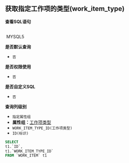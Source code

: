 ## 获取指定工作项的类型(work_item_type) <!-- {docsify-ignore-all} -->



<p class="panel-title"><b>查看SQL语句</b></p>
<br>

<el-row>
&nbsp;<el-tag @click="MYSQL5 = true">MYSQL5</el-tag>
</el-row>

<br>
<p class="panel-title"><b>是否默认查询</b></p>

* `否`

<p class="panel-title"><b>是否权限使用</b></p>

* `否`

<p class="panel-title"><b>是否自定义SQL</b></p>

* `否`

<p class="panel-title"><b>查询列级别</b></p>

* `指定属性组`
*  **属性组：**[工作项类型](#)
  * `WORK_ITEM_TYPE_ID(工作项类型)`
  * `ID(标识)`






<el-dialog v-model="MYSQL5" title="MYSQL5">

```sql
SELECT
t1.`ID`,
t1.`WORK_ITEM_TYPE_ID`
FROM `WORK_ITEM` t1 


```

</el-dialog>

<script>
 const { createApp } = Vue
  createApp({
    data() {
      return {
                MYSQL5 : false
        
      }
    },
    methods: {
    }
  }).use(ElementPlus).mount('#app')
</script>